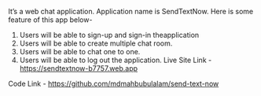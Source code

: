 It’s a web chat application. Application name is SendTextNow.  Here is some feature of this app below-
1. Users will be able to sign-up and sign-in theapplication
2. Users will be able to create multiple chat room.
3. Users will be able to chat one to one.
4. Users will be able to log out the application.
Live Site Link - https://sendtextnow-b7757.web.app

Code Link - https://github.com/mdmahbubulalam/send-text-now



